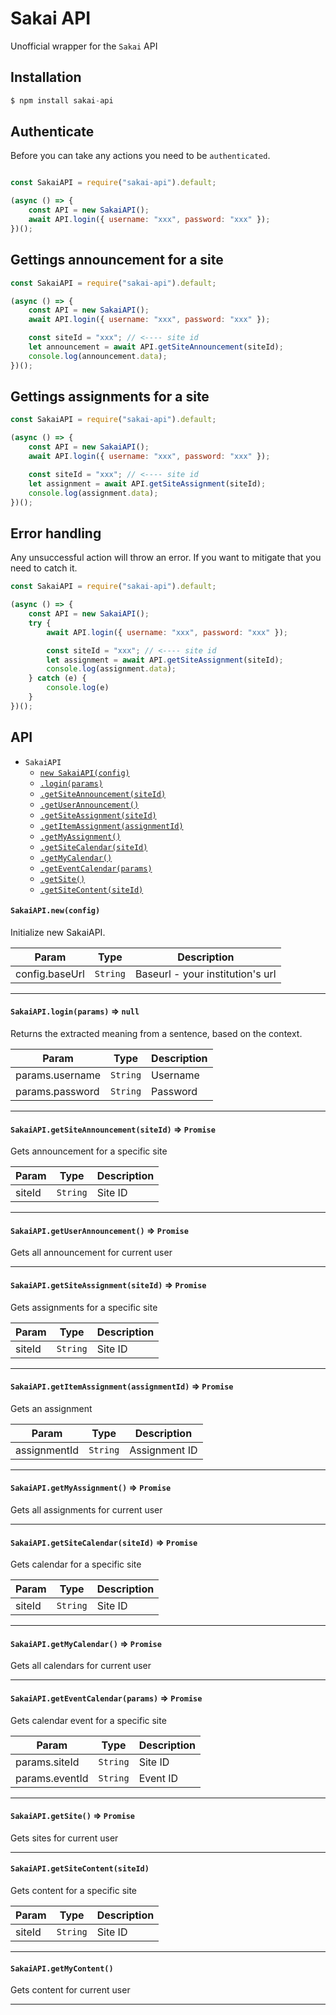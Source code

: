 # Sakai API
Unofficial wrapper for the `Sakai` API


## Installation
```js
$ npm install sakai-api
```


## Authenticate
Before you can take any actions you need to be `authenticated`.
```js

const SakaiAPI = require("sakai-api").default;

(async () => {
    const API = new SakaiAPI();
    await API.login({ username: "xxx", password: "xxx" });
})();

```


## Gettings announcement for a site
```js
const SakaiAPI = require("sakai-api").default;

(async () => {
    const API = new SakaiAPI();
    await API.login({ username: "xxx", password: "xxx" });

    const siteId = "xxx"; // <---- site id
    let announcement = await API.getSiteAnnouncement(siteId);
    console.log(announcement.data);
})();
```

## Gettings assignments for a site
```js
const SakaiAPI = require("sakai-api").default;

(async () => {
    const API = new SakaiAPI();
    await API.login({ username: "xxx", password: "xxx" });

    const siteId = "xxx"; // <---- site id
    let assignment = await API.getSiteAssignment(siteId);
    console.log(assignment.data);
})();
```


## Error handling
Any unsuccessful action will throw an error. If you want to mitigate that you need to catch it.

```js
const SakaiAPI = require("sakai-api").default;

(async () => {
    const API = new SakaiAPI();
    try {
        await API.login({ username: "xxx", password: "xxx" });

        const siteId = "xxx"; // <---- site id
        let assignment = await API.getSiteAssignment(siteId);
        console.log(assignment.data);
    } catch (e) {
        console.log(e)
    }
})();
```

## API

* `SakaiAPI`
  * [`new SakaiAPI(config)`](#new)
  * [`.login(params)`](#login)
  * [`.getSiteAnnouncement(siteId)`](#getSiteAnnouncement)
  * [`.getUserAnnouncement()`](#getUserAnnouncement)
  * [`.getSiteAssignment(siteId)`](#getSiteAssignment)
  * [`.getItemAssignment(assignmentId)`](#getItemAssignment)
  * [`.getMyAssignment()`](#getMyAssignment)
  * [`.getSiteCalendar(siteId)`](#getSiteCalendar)
  * [`.getMyCalendar()`](#getMyCalendar)
  * [`.getEventCalendar(params)`](#getEventCalendar)
  * [`.getSite()`](#getSite)
  * [`.getSiteContent(siteId)`](#getSiteContent)


<a name="new"></a>
#### `SakaiAPI.new(config)`

Initialize new SakaiAPI.

| Param          | Type     | Description                      |
| -------------- | -------- | -------------------------------- |
| config.baseUrl | `String` | Baseurl - your institution's url |

* * *

<a name="login"></a>
#### `SakaiAPI.login(params)` => `null`

Returns the extracted meaning from a sentence, based on the context. 

| Param           | Type     | Description |
| --------------- | -------- | ----------- |
| params.username | `String` | Username    |
| params.password | `String` | Password    |

* * *

<a name="getSiteAnnouncement"></a>
#### `SakaiAPI.getSiteAnnouncement(siteId)` => `Promise`

Gets announcement for a specific site

| Param  | Type     | Description |
| ------ | -------- | ----------- |
| siteId | `String` | Site ID     |

* * *

<a name="getUserAnnouncement"></a>
#### `SakaiAPI.getUserAnnouncement()` => `Promise`

Gets all announcement for current user

* * *

<a name="getSiteAssignment"></a>
#### `SakaiAPI.getSiteAssignment(siteId)` => `Promise`

Gets assignments for a specific site

| Param  | Type     | Description |
| ------ | -------- | ----------- |
| siteId | `String` | Site ID     |

* * *

<a name="getItemAssignment"></a>
#### `SakaiAPI.getItemAssignment(assignmentId)` => `Promise`

Gets an assignment

| Param        | Type     | Description   |
| ------------ | -------- | ------------- |
| assignmentId | `String` | Assignment ID |

* * *

<a name="getMyAssignment"></a>
#### `SakaiAPI.getMyAssignment()` => `Promise`

Gets all assignments for current user

* * *

<a name="getSiteCalendar"></a>
#### `SakaiAPI.getSiteCalendar(siteId)` => `Promise`

Gets calendar for a specific site

| Param  | Type     | Description |
| ------ | -------- | ----------- |
| siteId | `String` | Site ID     |

* * *

<a name="getMyCalendar"></a>
#### `SakaiAPI.getMyCalendar()` => `Promise`

Gets all calendars for current user

* * *

<a name="getEventCalendar"></a>
#### `SakaiAPI.getEventCalendar(params)` => `Promise`

Gets calendar event for a specific site

| Param          | Type     | Description |
| -------------- | -------- | ----------- |
| params.siteId  | `String` | Site ID     |
| params.eventId | `String` | Event ID    |

* * *

<a name="getSite"></a>
#### `SakaiAPI.getSite()` => `Promise`

Gets sites for current user

* * *

<a name="getSiteContent"></a>
#### `SakaiAPI.getSiteContent(siteId)`

Gets content for a specific site

| Param  | Type     | Description |
| ------ | -------- | ----------- |
| siteId | `String` | Site ID     |

* * *

<a name="getMyContent"></a>
#### `SakaiAPI.getMyContent()`

Gets content for current user

* * *